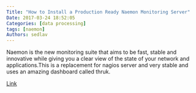 ```yaml
---
Title: "How to Install a Production Ready Naemon Monitoring Server"
Date: 2017-03-24 18:52:05
Categories: [data processing]
tags: [naemon]
Authors: sedlav
---
```


Naemon is the new monitoring suite that aims to be fast, stable and innovative while giving you a clear view of the state of your network and applications.This is a replacement for nagios server and very stable and uses an amazing dashboard called thruk.

[Link](https://www.howtoforge.com/tutorial/how-to-install-a-production-ready-naemon-server/)

